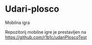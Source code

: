 # Udari-plosco
Mobilna igra

Repozitorij mobilne igre je prestavljen na https://github.com/r1b1c/udariPloscoTest
